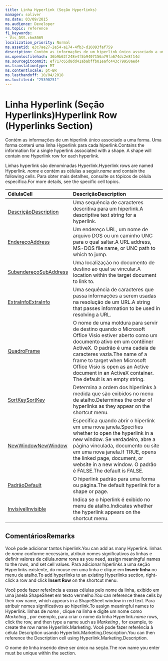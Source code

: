 ```yaml
---
title: Linha Hyperlink (Seção Hyperlinks)
manager: soliver
ms.date: 03/09/2015
ms.audience: Developer
ms.topic: reference
f1_keywords:
- Vis_DSS.chm3065
localization_priority: Normal
ms.assetid: e3c7ae27-2e54-a174-4fb3-d16093faf759
description: Contém as informações de um hiperlink único associado a uma forma. Uma forma conterá uma linha Hyperlink para cada hiperlink.
ms.openlocfilehash: 36b9b62f248e4f5b9407156a79fa674dc2e8f14d
ms.sourcegitcommit: ef717c65d8dd41ababffb01eafc443c79950aed4
ms.translationtype: MT
ms.contentlocale: pt-BR
ms.lasthandoff: 10/04/2018
ms.locfileid: "25390251"
---
```

# <a name="hyperlink-row-hyperlinks-section"></a><span data-ttu-id="5a640-104">Linha Hyperlink (Seção Hyperlinks)</span><span class="sxs-lookup"><span data-stu-id="5a640-104">Hyperlink Row (Hyperlinks Section)</span></span>

<span data-ttu-id="5a640-p102">Contém as informações de um hiperlink único associado a uma forma. Uma forma conterá uma linha Hyperlink para cada hiperlink.</span><span class="sxs-lookup"><span data-stu-id="5a640-p102">Contains the information for a single hyperlink associated with a shape. A shape will contain one Hyperlink row for each hyperlink.</span></span>
  
<span data-ttu-id="5a640-107">Linhas hyperlink são denominadas Hyperlink.</span><span class="sxs-lookup"><span data-stu-id="5a640-107">Hyperlink rows are named Hyperlink.</span></span> <span data-ttu-id="5a640-108">*nome* e contém as células a seguir.</span><span class="sxs-lookup"><span data-stu-id="5a640-108">*name*  and contain the following cells.</span></span> <span data-ttu-id="5a640-109">Para obter mais detalhes, consulte os tópicos de célula específica.</span><span class="sxs-lookup"><span data-stu-id="5a640-109">For more details, see the specific cell topics.</span></span> 
  
|<span data-ttu-id="5a640-110">**Célula**</span><span class="sxs-lookup"><span data-stu-id="5a640-110">**Cell**</span></span>|<span data-ttu-id="5a640-111">**Descrição**</span><span class="sxs-lookup"><span data-stu-id="5a640-111">**Description**</span></span>|
|:-----|:-----|
|[<span data-ttu-id="5a640-112">Descrição</span><span class="sxs-lookup"><span data-stu-id="5a640-112">Description</span></span>](description-cell-hyperlinks-section.md) <br/> |<span data-ttu-id="5a640-113">Uma sequência de caracteres descritiva para um hiperlink.</span><span class="sxs-lookup"><span data-stu-id="5a640-113">A descriptive text string for a hyperlink.</span></span>  <br/> |
|[<span data-ttu-id="5a640-114">Endereço</span><span class="sxs-lookup"><span data-stu-id="5a640-114">Address</span></span>](address-cell-hyperlinks-section.md) <br/> |<span data-ttu-id="5a640-115">Um endereço URL, um nome de arquivo DOS ou um caminho UNC para o qual saltar.</span><span class="sxs-lookup"><span data-stu-id="5a640-115">A URL address, MS-DOS file name, or UNC path to which to jump.</span></span>  <br/> |
|[<span data-ttu-id="5a640-116">Subendereço</span><span class="sxs-lookup"><span data-stu-id="5a640-116">SubAddress</span></span>](subaddress-cell-hyperlinks-section.md) <br/> |<span data-ttu-id="5a640-117">Uma localização no documento de destino ao qual se vincular.</span><span class="sxs-lookup"><span data-stu-id="5a640-117">A location within the target document to link to.</span></span>  <br/> |
|[<span data-ttu-id="5a640-118">ExtraInfo</span><span class="sxs-lookup"><span data-stu-id="5a640-118">ExtraInfo</span></span>](extrainfo-cell-hyperlinks-section.md) <br/> |<span data-ttu-id="5a640-119">Uma sequência de caracteres que passa informações a serem usadas na resolução de um URL.</span><span class="sxs-lookup"><span data-stu-id="5a640-119">A string that passes information to be used in resolving a URL.</span></span>  <br/> |
|[<span data-ttu-id="5a640-120">Quadro</span><span class="sxs-lookup"><span data-stu-id="5a640-120">Frame</span></span>](frame-cell-hyperlinks-section.md) <br/> |<span data-ttu-id="5a640-p104">O nome de uma moldura para servir de destino quando o Microsoft Office Visio estiver aberto como um documento ativo em um contêiner ActiveX. O padrão é uma cadeia de caracteres vazia.</span><span class="sxs-lookup"><span data-stu-id="5a640-p104">The name of a frame to target when Microsoft Office Visio is open as an Active document in an ActiveX container. The default is an empty string.</span></span>  <br/> |
|[<span data-ttu-id="5a640-123">SortKey</span><span class="sxs-lookup"><span data-stu-id="5a640-123">SortKey</span></span>](sortkey-cell-hyperlinks-section.md) <br/> |<span data-ttu-id="5a640-124">Determina a ordem dos hiperlinks à medida que são exibidos no menu de atalho.</span><span class="sxs-lookup"><span data-stu-id="5a640-124">Determines the order of hyperlinks as they appear on the shortcut menu.</span></span>  <br/> |
|[<span data-ttu-id="5a640-125">NewWindow</span><span class="sxs-lookup"><span data-stu-id="5a640-125">NewWindow</span></span>](newwindow-cell-hyperlinks-section.md) <br/> |<span data-ttu-id="5a640-126">Especifica quando abrir o hiperlink em uma nova janela.</span><span class="sxs-lookup"><span data-stu-id="5a640-126">Specifies whether to open the hyperlink in a new window.</span></span> <span data-ttu-id="5a640-127">Se verdadeiro, abre a página vinculada, documento ou site em uma nova janela.</span><span class="sxs-lookup"><span data-stu-id="5a640-127">If TRUE, opens the linked page, document, or website in a new window.</span></span> <span data-ttu-id="5a640-128">O padrão é FALSE.</span><span class="sxs-lookup"><span data-stu-id="5a640-128">The default is FALSE.</span></span>  <br/> |
|[<span data-ttu-id="5a640-129">Padrão</span><span class="sxs-lookup"><span data-stu-id="5a640-129">Default</span></span>](default-cell-hyperlinks-section.md) <br/> |<span data-ttu-id="5a640-130">O hiperlink padrão para uma forma ou página.</span><span class="sxs-lookup"><span data-stu-id="5a640-130">The default hyperlink for a shape or page.</span></span>  <br/> |
|[<span data-ttu-id="5a640-131">Invisível</span><span class="sxs-lookup"><span data-stu-id="5a640-131">Invisible</span></span>](invisible-cell-hyperlinks-section.md) <br/> |<span data-ttu-id="5a640-132">Indica se o hiperlink é exibido no menu de atalho.</span><span class="sxs-lookup"><span data-stu-id="5a640-132">Indicates whether the hyperlink appears on the shortcut menu.</span></span>  <br/> |
   
## <a name="remarks"></a><span data-ttu-id="5a640-133">Comentários</span><span class="sxs-lookup"><span data-stu-id="5a640-133">Remarks</span></span>

 <span data-ttu-id="5a640-134">Você pode adicionar tantos hiperlink.</span><span class="sxs-lookup"><span data-stu-id="5a640-134">You can add as many Hyperlink.</span></span>  <span data-ttu-id="5a640-135">linhas de *nome* conforme necessário, atribuir nomes significativos às linhas e definir valores de célula.</span><span class="sxs-lookup"><span data-stu-id="5a640-135">*name*  rows as you need, assign meaningful names to the rows, and set cell values.</span></span> <span data-ttu-id="5a640-136">Para adicionar hiperlinks a uma seção Hyperlinks existente, do mouse em uma linha e clique em **Inserir linha** no menu de atalho.</span><span class="sxs-lookup"><span data-stu-id="5a640-136">To add hyperlinks to an existing Hyperlinks section, right-click a row and click **Insert Row** on the shortcut menu.</span></span> 
  
<span data-ttu-id="5a640-137">Você pode fazer referência a essas células pelo nome da linha, exibido em uma janela ShapeSheet em texto vermelho.</span><span class="sxs-lookup"><span data-stu-id="5a640-137">You can reference these cells by their row name, which appears in a ShapeSheet window in red text.</span></span> <span data-ttu-id="5a640-138">Para atribuir nomes significativos ao hiperlink.</span><span class="sxs-lookup"><span data-stu-id="5a640-138">To assign meaningful names to Hyperlink.</span></span> <span data-ttu-id="5a640-139">linhas de *nome* , clique na linha e digite um nome como *Marketing* , por exemplo, para criar o nome da linha Hyperlink.</span><span class="sxs-lookup"><span data-stu-id="5a640-139">*name*  rows, click the row, and then type a name such as  *Marketing*  , for example, to create the row name Hyperlink.Marketing.</span></span> <span data-ttu-id="5a640-140">Você pode fazer referência à célula Description usando Hyperlink.Marketing.Description.</span><span class="sxs-lookup"><span data-stu-id="5a640-140">You can then reference the Description cell using Hyperlink.Marketing.Description.</span></span> 
  
<span data-ttu-id="5a640-141">O nome de linha inserido deve ser único na seção.</span><span class="sxs-lookup"><span data-stu-id="5a640-141">The row name you enter must be unique within the section.</span></span>
  

